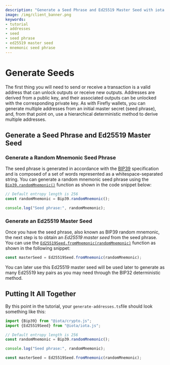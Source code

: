 ```yaml
---
description: "Generate a Seed Phrase and Ed25519 Master Seed with iota.js."
image: /img/client_banner.png
keywords:
- tutorial
- addresses
- seed
- seed phrase
- ed25519 master seed
- mnemonic seed phrase
---
```


# Generate Seeds

The first thing you will need to send or receive a transaction is a valid address that can unlock outputs or receive new
outputs. Addresses are derived from a public key, and their associated outputs can be unlocked with the corresponding
private key. As with Firefly wallets, you can generate multiple addresses from an initial master secret (seed phrase),
and, from that point on, use a hierarchical deterministic method to derive multiple addresses.

## Generate a Seed Phrase and Ed25519 Master Seed

### Generate a Random Mnemonic Seed Phrase

The seed phrase is generated in accordance with
the [BIP39](https://github.com/bitcoin/bips/blob/master/bip-0039.mediawiki) specification and is composed of a set of
words represented as a whitespace-separated string. You can generate a random mnemonic seed phrase using the
[`Bip39.randomMnemonic()`](../../references/crypto/classes/Bip39.md#randommnemonic) function as shown in the code snippet
below:

```typescript
// Default entropy length is 256
const randomMnemonic = Bip39.randomMnemonic();

console.log("Seed phrase:", randomMnemonic);
```

### Generate an Ed25519 Master Seed

Once you have the seed phrase, also known as BIP39 random mnemonic, the next step is to obtain an *Ed25519 master seed*
from the seed phrase. You can use the
[`Ed25519Seed.fromMnemonic(randomMnemonic)`](../../references/client/classes/Ed25519Seed.md#frommnemonic) function as shown
in the following snippet:

```typescript
const masterSeed = Ed25519Seed.fromMnemonic(randomMnemonic);
```

You can later use this Ed25519 master seed will be used later to generate as many Ed25519 key pairs as you may need
through the BIP32 deterministic method.

## Putting It All Together

By this point in the tutorial, your `generate-addresses.ts`file should look something like this:

```typescript
import {Bip39} from "@iota/crypto.js";
import {Ed25519Seed} from "@iota/iota.js";

// Default entropy length is 256
const randomMnemonic = Bip39.randomMnemonic();

console.log("Seed phrase:", randomMnemonic);

const masterSeed = Ed25519Seed.fromMnemonic(randomMnemonic);
```